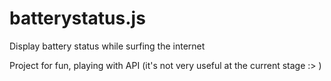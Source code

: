 # batterystatus.js


Display battery status while surfing the internet

Project for fun, playing with API (it's not very useful at the current stage :> )
